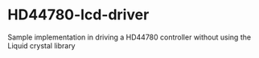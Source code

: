 # HD44780-lcd-driver
Sample implementation in driving a HD44780 controller without using the Liquid crystal library
